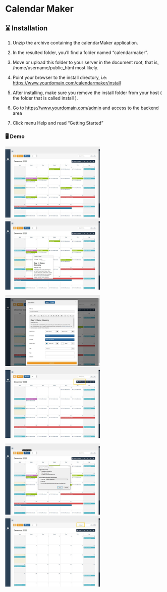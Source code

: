 # Calendar Maker

## ⌛ Installation

  1. Unzip the archive containing the calendarMaker application.

  2. In the resulted folder, you’ll find a folder named “calendarmaker”.
  
  3. Move or upload this folder to your server in the document root, that is, /home/username/public_html most likely.

  4. Point your browser to the install  directory, i.e: <https://www.yourdomain.com/calendarmaker/install>

  5. After installing, make sure you remove the install folder from your host ( the folder that is called install ).

  6. Go to <https://www.yourdomain.com/admin> and access to the backend area

  7. Click menu Help and read “Getting Started”

### 🖥️ Demo

<img class="inline-flex" src="./screen-shots/001.jpg" width="300" alt="Demo" /><img class="inline-flex" src="./screen-shots/002.jpg" width="300" alt="Demo" />

<img class="inline-flex" src="./screen-shots/004.jpg" width="300" alt="Demo" /><img class="inline-flex" src="./screen-shots/005.jpg" width="300" alt="Demo" />

<img class="inline-flex" src="./screen-shots/007.jpg" width="300" alt="Demo" /><img class="inline-flex" src="./screen-shots/006.jpg" width="300" alt="Demo" />